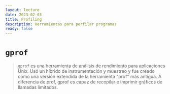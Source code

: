 ```yaml
---
layout: lecture
date: 2023-02-03
title: Profiling
description: Herramientas para perfilar programas
ready: false
---
```


# `gprof`

> `gprof` es una herramienta de análisis de rendimiento para aplicaciones Unix. Usó un híbrido de instrumentación y muestreo y fue creado como una versión extendida de la herramienta "prof" más antigua. A diferencia de prof, gprof es capaz de recopilar e imprimir gráficos de llamadas limitados.
